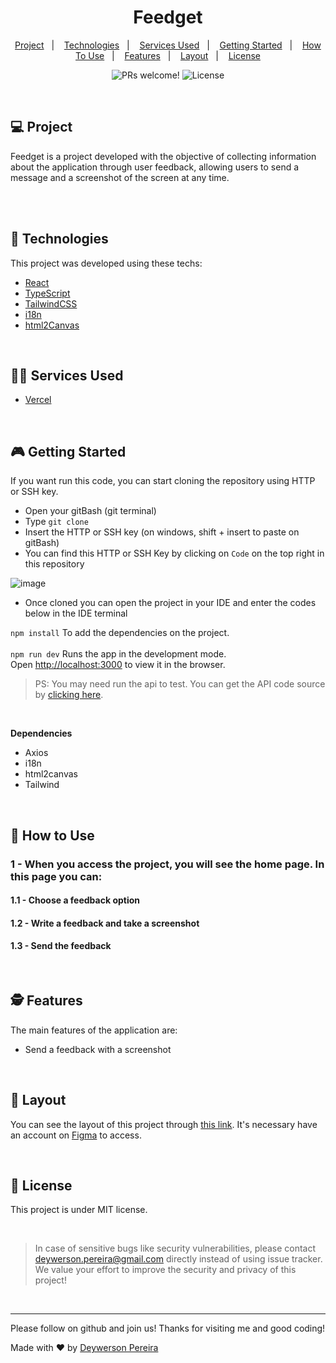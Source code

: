 <h1 align="center">
  Feedget
</h1>

<p align="center">
  <a href="#-project">Project</a>&nbsp;&nbsp;&nbsp;|&nbsp;&nbsp;&nbsp;
  <a href="#-technologies">Technologies</a>&nbsp;&nbsp;&nbsp;|&nbsp;&nbsp;&nbsp;
  <a href="#-services-used">Services Used</a>&nbsp;&nbsp;&nbsp;|&nbsp;&nbsp;&nbsp;
  <a href="#-getting-started">Getting Started</a>&nbsp;&nbsp;&nbsp;|&nbsp;&nbsp;&nbsp;
  <a href="#-how-to-use">How To Use</a>&nbsp;&nbsp;&nbsp;|&nbsp;&nbsp;&nbsp;
  <a href="#-features">Features</a>&nbsp;&nbsp;&nbsp;|&nbsp;&nbsp;&nbsp;
  <a href="#-layout">Layout</a>&nbsp;&nbsp;&nbsp;|&nbsp;&nbsp;&nbsp;
  <a href="#memo-license">License</a>
</p>

<p align="center">
 <img src="https://img.shields.io/static/v1?label=PRs&message=welcome&color=49AA26&labelColor=000000" alt="PRs welcome!" />

  <img alt="License" src="https://img.shields.io/static/v1?label=license&message=MIT&color=49AA26&labelColor=000000">
</p>

<br>

## 💻 Project

Feedget is a project developed with the objective of collecting information about the application through user feedback, allowing users to send a message and a screenshot of the screen at any time.

<br><br>

## 🚀 Technologies

This project was developed using these techs:

- [React](https://reactjs.org)
- [TypeScript](https://www.typescriptlang.org/)
- [TailwindCSS](https://sass-lang.com/documentation)
- [i18n](https://tailwindcss.com/) 
- [html2Canvas](https://html2canvas.hertzen.com/)

<br>

## 👨‍🔧 Services Used
- [Vercel](https://vercel.com/dashboard)
<br>

## 🎮 Getting Started

If you want run this code, you can start cloning the repository using HTTP or SSH key.

- Open your gitBash (git terminal)
- Type `git clone`
- Insert the HTTP or SSH key (on windows, shift + insert to paste on gitBash)
- You can find this HTTP or SSH Key by clicking on `Code` on the top right in this repository

![image](https://user-images.githubusercontent.com/79553681/167981927-20e2fa02-603c-4e13-95d7-b2bd276555e3.png)

- Once cloned you can open the project in your IDE and enter the codes below in the IDE terminal <br>

`npm install` To add the dependencies on the project. <br><br>
`npm run dev` Runs the app in the development mode.\
Open [http://localhost:3000](http://localhost:3000) to view it in the browser. <br>

 > PS: You may need run the api to test. You can get the API code source by [clicking here](https://github.com/deywersonp/nlw-return-feedget-server).

<br>

**Dependencies**
- Axios
- i18n
- html2canvas
- Tailwind

<br>

## 📌 How to Use
### 1 - When you access the project, you will see the home page. In this page you can:
#### 1.1 - Choose a feedback option
#### 1.2 - Write a feedback and take a screenshot
#### 1.3 - Send the feedback

<br>

## 🕵 Features

The main features of the application are:
 - Send a feedback with a screenshot
 
<br>

## 🔖 Layout

You can see the layout of this project through [this link](https://www.figma.com/file/KTUuNpmp9C6F0wzQHL98fi/Feedback-Widget-(Community)?node-id=100%3A2114). It's necessary have an account on [Figma](https://figma.com) to access.

<br>

## :memo: License

This project is under MIT license.

<br>

 > In case of sensitive bugs like security vulnerabilities, please contact
 > <a href = "mailto:deywerson.pereira@gmail.com">deywerson.pereira@gmail.com</a> directly instead of using issue tracker. We value your effort
 > to improve the security and privacy of this project!
 <br>
 
---
  

      
Please follow on github and join us! Thanks for visiting me and good coding!

Made with ♥ by <a href="https://github.com/deywersonp">Deywerson Pereira</a>
